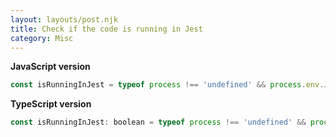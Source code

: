 ```yaml
---
layout: layouts/post.njk
title: Check if the code is running in Jest
category: Misc
---
```


**JavaScript version**

```js
const isRunningInJest = typeof process !== 'undefined' && process.env.JEST_WORKER_ID !== undefined;
```

**TypeScript version**

```js
const isRunningInJest: boolean = typeof process !== 'undefined' && process.env.JEST_WORKER_ID !== undefined;
```
